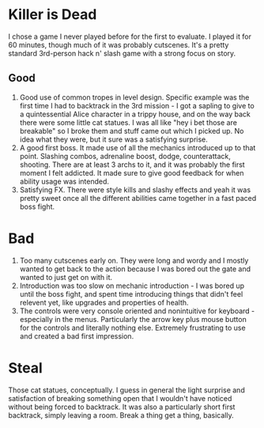 # Killer is Dead

I chose a game I never played before for the first to evaluate. I played it for 60 minutes, though much of it was probably cutscenes. It's a pretty standard 3rd-person hack n' slash game with a strong focus on story.

## Good

1. Good use of common tropes in level design. Specific example was the first time I had to backtrack in the 3rd mission - I got a sapling to give to a quintessential Alice character in a trippy house, and on the way back there were some little cat statues. I was all like "hey i bet those are breakable" so I broke them and stuff came out which I picked up. No idea what they were, but it sure was a satisfying surprise.
2. A good first boss. It made use of all the mechanics introduced up to that point. Slashing combos, adrenaline boost, dodge, counterattack, shooting. There are at least 3 archs to it, and it was probably the first moment I felt addicted. It made sure to give good feedback for when ability usage was intended.
3. Satisfying FX. There were style kills and slashy effects and yeah it was pretty sweet once all the different abilities came together in a fast paced boss fight.

# Bad
1. Too many cutscenes early on. They were long and wordy and I mostly wanted to get back to the action because I was bored out the gate and wanted to just get on with it.
2. Introduction was too slow on mechanic introduction - I was bored up until the boss fight, and spent time introducing things that didn't feel relevent yet, like upgrades and properties of health.
3. The controls were very console oriented and nonintuitive for keyboard - especially in the menus. Particularly the arrow key plus mouse button for the controls and literally nothing else. Extremely frustrating to use and created a bad first impression.

# Steal
Those cat statues, conceptually. I guess in general the light surprise and satisfaction of breaking something open that I wouldn't have noticed without being forced to backtrack. It was also a particularly short first backtrack, simply leaving a room. Break a thing get a thing, basically.
